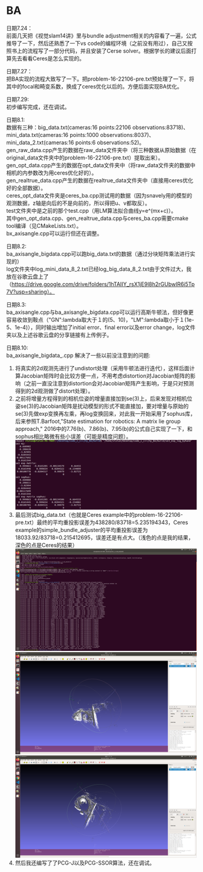 # BA
日期7.24：  
前面几天把《视觉slam14讲》里与bundle adjustment相关的内容看了一遍，公式推导了一下，然后还熟悉了一下vs code的编程环境（之前没有用过），自己又按照书上的流程写了一部分代码，并且安装了Cerse solver。根据学长的建议后面打算先去看看Ceres是怎么实现的。

日期7.27：  
把BA实现的流程大致写了一下。把problem-16-22106-pre.txt预处理了一下，将其中的focal和畸变系数，换成了ceres优化以后的。方便后面实现BA优化。

日期7.29:  
初步编写完成，还在调试。

日期8.1:  
数据有三种：big_data.txt(cameras:16 points:22106 observations:83718)、mini_data.txt(cameras:16 points:1000 observations:8037)、mini_data_2.txt(cameras:16 points:6 observations:52)。  
gen_raw_data.cpp产生的数据在raw_data文件夹中（将三种数据从原始数据（在original_data文件夹中的problem-16-22106-pre.txt）提取出来）。  
gen_opt_data.cpp产生的数据在opt_data文件夹中（将raw_data文件夹的数据中相机的内参数改为用ceres优化好的）。  
gen_realtrue_data.cpp产生的数据在realtrue_data文件夹中（直接用ceres优化好的全部数据）。  
ceres_opt_data文件夹是ceres_ba.cpp测试用的数据（因为snavely用的模型的观测数据，z轴是向后的不是向前的，所以得把u、v都取反）。  
test文件夹中是之前的那个test.cpp（用LM算法拟合曲线y=e^(mx+c)）。  
其中gen_opt_data.cpp、gen_realtrue_data.cpp与ceres_ba.cpp需要cmake tool编译（见CMakeLists.txt）。  
bx_axisangle.cpp可以运行但还在调整。

日期8.2:  
ba_axisangle_bigdata.cpp可以跑big_data.txt的数据（通过分块矩阵乘法进行实现的）  
log文件夹中log_mini_data_8_2.txt已经log_big_data_8_2.txt由于文件过大，我放在谷歌云盘上了（https://drive.google.com/drive/folders/1hTAIIY_rsX1jE9l8h2rGUbwIR6i5Tp7V?usp=sharing）。 

日期8.3:  
ba_axisangle.cpp与ba_axisangle_bigdata.cpp可以运行高斯牛顿法，但好像更容易收敛到鞍点（"GN":lambda取大于１的(5、10)，"LM":lambda取小于１(1e-5、1e-4)），同时输出增加了initial error、final error以及error change，log文件夹以及上述谷歌云盘的分享链接有上传例子。

日期8.10:  
ba_axisangle_bigdata_.cpp 解决了一些以前没注意到的问题:  
1. 将真实的2d观测先进行了undistort处理（采用牛顿法进行迭代），这样后面计算Jacobian矩阵时会比较方便一点，不用考虑distortion对Jacobian矩阵的影响（之前一直没注意到distortion会对Jacobian矩阵产生影响，于是只对预测得到的2d观测做了distort处理）。  
2. 之前将增量方程得到的相机位姿的增量直接加到se(3)上，后来发现对相机位姿se(3)的Jacobian矩阵是扰动模型的形式不能直接加，要对增量与原始的se(3)先做exp变换再左乘，再log变换回来，对此我一开始采用了sophus库，后来参照T.Barfoot,"State estimation for robotics: A matrix lie group approach," 2016中的7.76(b)、7.86(b)、7.95(b)的公式自己实现了一下，和sophus相比略微有些小误差（可能是精度问题）。  
![图1](https://github.com/wjm-wjm/BA/blob/master/image/2020-08-10%2023-11-03%20%E7%9A%84%E5%B1%8F%E5%B9%95%E6%88%AA%E5%9B%BE.png)  
3. 最后测试big_data.txt（也就是Ceres example中的problem-16-22106-pre.txt）最终的平均重投影误差为438280/83718=5.235194343，Ceres example的simple_bundle_adjuster的平均重投影误差为18033.92/83718=0.215412695，误差还是有点大。（浅色的点是我的结果，深色的点是Ceres的结果）  
![图2](https://github.com/wjm-wjm/BA/blob/master/image/2020-08-10%2023-36-15%20%E7%9A%84%E5%B1%8F%E5%B9%95%E6%88%AA%E5%9B%BE.png)  
![图3](https://github.com/wjm-wjm/BA/blob/master/image/2020-08-11%2014-00-46%20%E7%9A%84%E5%B1%8F%E5%B9%95%E6%88%AA%E5%9B%BE.png)  
![图4](https://github.com/wjm-wjm/BA/blob/master/image/2020-08-11%2014-03-24%20%E7%9A%84%E5%B1%8F%E5%B9%95%E6%88%AA%E5%9B%BE.png)  
4. 然后我还编写了了PCG-J以及PCG-SSOR算法，还在调试。


